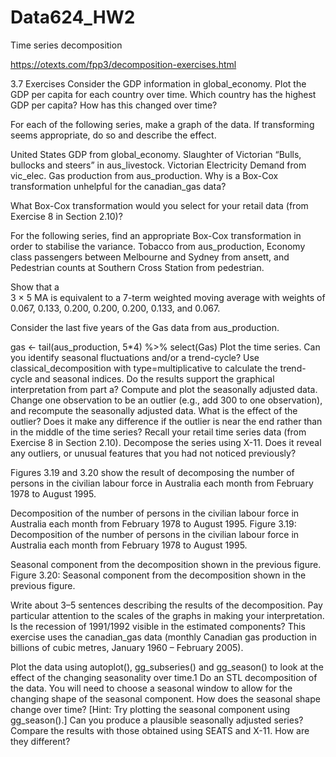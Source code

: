 # Data624_HW2
Time series decomposition

https://otexts.com/fpp3/decomposition-exercises.html


3.7 Exercises
Consider the GDP information in global_economy. Plot the GDP per capita for each country over time. Which country has the highest GDP per capita? How has this changed over time?

For each of the following series, make a graph of the data. If transforming seems appropriate, do so and describe the effect.

United States GDP from global_economy.
Slaughter of Victorian “Bulls, bullocks and steers” in aus_livestock.
Victorian Electricity Demand from vic_elec.
Gas production from aus_production.
Why is a Box-Cox transformation unhelpful for the canadian_gas data?

What Box-Cox transformation would you select for your retail data (from Exercise 8 in Section 2.10)?

For the following series, find an appropriate Box-Cox transformation in order to stabilise the variance. Tobacco from aus_production, Economy class passengers between Melbourne and Sydney from ansett, and Pedestrian counts at Southern Cross Station from pedestrian.

Show that a  
3
×
5
  MA is equivalent to a 7-term weighted moving average with weights of 0.067, 0.133, 0.200, 0.200, 0.200, 0.133, and 0.067.

Consider the last five years of the Gas data from aus_production.

gas <- tail(aus_production, 5*4) %>% select(Gas)
Plot the time series. Can you identify seasonal fluctuations and/or a trend-cycle?
Use classical_decomposition with type=multiplicative to calculate the trend-cycle and seasonal indices.
Do the results support the graphical interpretation from part a?
Compute and plot the seasonally adjusted data.
Change one observation to be an outlier (e.g., add 300 to one observation), and recompute the seasonally adjusted data. What is the effect of the outlier?
Does it make any difference if the outlier is near the end rather than in the middle of the time series?
Recall your retail time series data (from Exercise 8 in Section 2.10). Decompose the series using X-11. Does it reveal any outliers, or unusual features that you had not noticed previously?

Figures 3.19 and 3.20 show the result of decomposing the number of persons in the civilian labour force in Australia each month from February 1978 to August 1995.

Decomposition of the number of persons in the civilian labour force in Australia each month from February 1978 to August 1995.
Figure 3.19: Decomposition of the number of persons in the civilian labour force in Australia each month from February 1978 to August 1995.

Seasonal component from the decomposition shown in the previous figure.
Figure 3.20: Seasonal component from the decomposition shown in the previous figure.

Write about 3–5 sentences describing the results of the decomposition. Pay particular attention to the scales of the graphs in making your interpretation.
Is the recession of 1991/1992 visible in the estimated components?
This exercise uses the canadian_gas data (monthly Canadian gas production in billions of cubic metres, January 1960 – February 2005).

Plot the data using autoplot(), gg_subseries() and gg_season() to look at the effect of the changing seasonality over time.1
Do an STL decomposition of the data. You will need to choose a seasonal window to allow for the changing shape of the seasonal component.
How does the seasonal shape change over time? [Hint: Try plotting the seasonal component using gg_season().]
Can you produce a plausible seasonally adjusted series?
Compare the results with those obtained using SEATS and X-11. How are they different?
